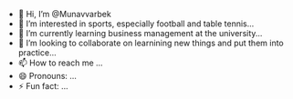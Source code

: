 - 👋 Hi, I’m @Munavvarbek
- 👀 I’m interested in sports, especially football and table tennis...
- 🌱 I’m currently learning business management at the university...
- 💞️ I’m looking to collaborate on learnining new things and put them into practice...
- 📫 How to reach me ...
- 😄 Pronouns: ...
- ⚡ Fun fact: ...

<!---
Munavvarbek/Munavvarbek is a ✨ special ✨ repository because its `README.md` (this file) appears on your GitHub profile.
You can click the Preview link to take a look at your changes.
--->
